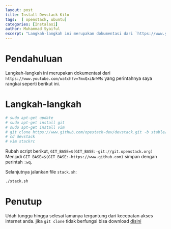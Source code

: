 ```yaml
---
layout: post
title: Install Devstack Kilo
tags:  [ openstack, ubuntu]
categories: [Instalasi]
author: Muhammad Syaiful
excerpt: "Langkah-langkah ini merupakan dokumentasi dari `https://www.youtube.com/watch?v=7mxQxiNnWMs` yang perintahnya saya rangkai seperti berikut ini"
---
```


Pendahuluan
===

Langkah-langkah ini merupakan dokumentasi dari `https://www.youtube.com/watch?v=7mxQxiNnWMs` yang perintahnya saya rangkai seperti berikut ini.

Langkah-langkah
===

```bash
# sudo apt-get update
# sudo apt-get install git
# sudo apt-get install vim
# git clone https://www.github.com/opestack-dev/devstack.git -b stable/kill
# cd devstack
# vim stackrc
```

Rubah script berikut, `GIT_BASE=$(GIT_BASE:-git://git.openstack.org)` Menjadi `GIT_BASE=$(GIT_BASE:-https://www.github.com)` simpan dengan perintah `:wq`.

Selanjutnya jalankan file `stack.sh`:

```bash
./stack.sh
```

Penutup
===

Udah tunggu hingga selesai lamanya tergantung dari kecepatan akses internet anda. jika `git clone` tidak berfungsi bisa download [disini](/myblog/assets/files/devstack-stable-kilo.zip)